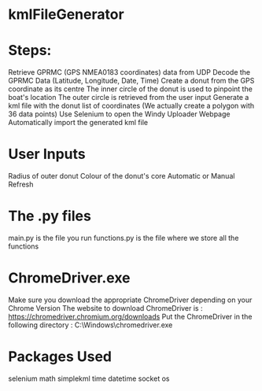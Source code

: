 # kmlFileGenerator

# Steps:

Retrieve GPRMC (GPS NMEA0183 coordinates) data from UDP 
Decode the GPRMC Data (Latitude, Longitude, Date, Time)
Create a donut from the GPS coordinate as its centre 
The inner circle of the donut is used to pinpoint the boat's location
The outer circle is retrieved from the user input
Generate a kml file with the donut list of coordinates (We actually create a polygon with 36 data points)
Use Selenium to open the Windy Uploader Webpage 
Automatically import the generated kml file 

# User Inputs 

Radius of outer donut 
Colour of the donut's core 
Automatic or Manual Refresh 

# The .py files

main.py is the file you run 
functions.py is the file where we store all the functions 

# ChromeDriver.exe

Make sure you download the appropriate ChromeDriver depending on your Chrome Version
The website to download ChromeDriver is : https://chromedriver.chromium.org/downloads
Put the ChromeDriver in the following directory :
C:\\Windows\chromedriver.exe

# Packages Used 

selenium
math 
simplekml
time
datetime
socket 
os 
